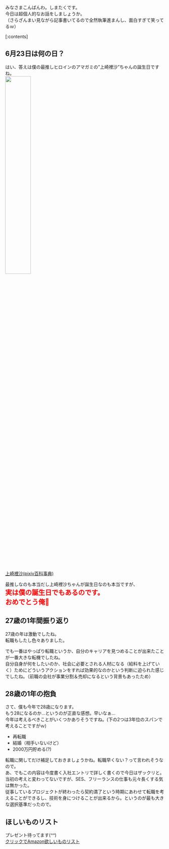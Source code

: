 みなさまこんばんわ。しまたくです。  
今日は超個人的なお話をしましょうか。  
（さらざんまい見ながら記事書いてるので全然執筆進まんし、面白すぎて笑ってるｗ）

[:contents]

## 6月23日は何の日？
はい、答えは僕の最推しヒロインのアマガミの”上崎裡沙”ちゃんの誕生日ですね。  
<img src="https://images-na.ssl-images-amazon.com/images/I/71YbgxkMKvL._SL1000_.jpg" width=40%>  
[上崎裡沙(pixiv百科事典)](https://dic.pixiv.net/a/%E4%B8%8A%E5%B4%8E%E8%A3%A1%E6%B2%99)

最推しなのも本当だし上崎裡沙ちゃんが誕生日なのも本当ですが、  
<span style="color: #ff0000"><span style="font-size: 150%"><b>実は僕の誕生日でもあるのです。  
おめでとう俺👏
</b></span></span>
## 27歳の1年間振り返り
27歳の年は激動でしたね。  
転職もしたし色々ありました。

でも一番はやっぱり転職というか、自分のキャリアを見つめることが出来たことが一番大きな転機でしたね。  
自分自身が何をしたいのか、社会に必要とされる人材になる（給料を上げていく）ためにどういうアクションをすれば効果的なのかという判断に迫られた感じでしたね。（前職の会社が事業分割＆売却になるという背景もあったため）  

## 28歳の1年の抱負
さて、僕も今年で28歳になります。  
もう28になるのか…というのが正直な感想。早いなぁ…  
今年は考えるべきことがいくつかありそうですね。(下の2つは3年位のスパンで考えることですがｗ)  

*  再転職  
* 結婚（相手いないけど）  
* 2000万円貯める(?)  
  
転職に関してだけ補足しておきましょうかね。転職早くない？って言われそうなので。  
あ、でもこの内容は今度書く入社エントリで詳しく書くので今日はザックリと。当初の考えと変わってないですが、SES、フリーランスの仕事も元々長くする気は無かった。  
従事しているプロジェクトが終わったら契約満了という時期にあわせて転職を考えることができるし、技術を身につけることが出来るから。というのが最も大きな選択基準だったので。  

## ほしいものリスト
プレゼント待ってます(*^^*)    
[クリックでAmazon欲しいものリスト](https://www.amazon.jp/hz/wishlist/ls/199AUCQIVWYF6?ref_=wl_share)